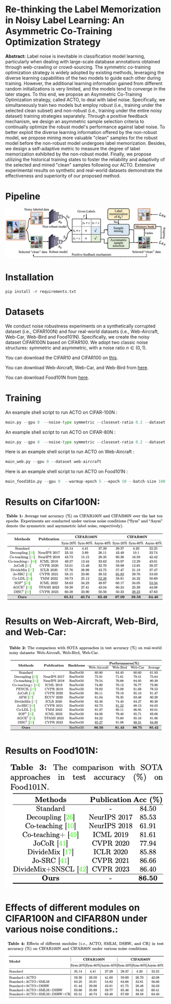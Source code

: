 # Re-thinking the Label Memorization in Noisy Label Learning: An Asymmetric Co-Training Optimization Strategy
**Abstract:** Label noise is inevitable in classification model learning, particularly when dealing with large-scale database annotations obtained through web-crawling or crowd-sourcing. 
The symmetric co-training optimization strategy is widely adopted by existing methods, leveraging the diverse learning capabilities of the two models to guide each other during training.
However, the additional learning information gained from different random initializations is very limited, and the models tend to converge in the later stages.
To this end, we propose an Asymmetric Co-Training Optimization strategy, called ACTO, to deal with label noise.
Specifically, we simultaneously train two models but employ robust (i.e., training under the selected clean subset) and non-robust (i.e., training under the entire noisy dataset) training strategies separately. 
Through a positive feedback mechanism, we design an asymmetric sample selection criteria to continually optimize the robust model's performance against label noise.
To better exploit the diverse learning information offered by the non-robust model, we propose mining more valuable "clean" samples for the robust model before the non-robust model undergoes label memorization.
Besides, we design a self-adaptive metric to measure the degree of label memorization exhibited by the non-robust model.
Finally, we propose utilizing the historical training states to foster the reliability and adaptivity of the selected and mined "clean" samples following our ACTO.
Extensive experimental results on synthetic and real-world datasets demonstrate the effectiveness and superiority of our proposed method.

# Pipeline

![framework](Figure.png)

# Installation
```
pip install -r requirements.txt
```

# Datasets
We conduct noise robustness experiments on a synthetically corrupted dataset (i.e., CIFAR100N) and four real-world datasets (i.e., Web-Aircraft, Web-Car, Web-Bird and Food101N).
Specifically, we create the noisy dataset CIFAR100N based on CIFAR100.
We adopt two classic noise structures: symmetric and asymmetric, with a noise ratio $n \in (0,1)$.

You can download the CIFAR10 and CIFAR100 on [this](https://www.cs.toronto.edu/~kriz/cifar.html).

You can download Web-Aircraft, Web-Car, and Web-Bird from [here](https://github.com/NUST-Machine-Intelligence-Laboratory/weblyFG-dataset).

You can download Food101N from [here](https://kuanghuei.github.io/Food-101N/).

# Training

An example shell script to run ACTO on CIFAR-100N :

```python
main.py --gpu 0  --noise-type symmetric --closeset-ratio 0.2 --dataset cifar100nc
```
An example shell script to run ACTO on CIFAR-80N :

```python
main.py --gpu 0  --noise-type symmetric --closeset-ratio 0.2 --dataset cifar80no
```
Here is an example shell script to run ACTO on Web-Aircraft :

```python
main_web.py --gpu 0 --dataset web-aircraft
```

Here is an example shell script to run ACTO on Food101N :

```python
main_food101n.py --gpu 9  --warmup-epoch 5 --epoch 50 --batch-size 100 --lr 0.0005 --lr1 0.001 --warmup-lr 0.001  --lr-decay cosine:5,5e-5,50 --opt sgd --dataset food101n
```

# Results on Cifar100N:

![framework](Table1.png)


# Results on Web-Aircraft, Web-Bird, and Web-Car:

![framework](Table2.png)


# Results on Food101N:

![framework](Table3.png)

# Effects of different modules on CIFAR100N and CIFAR80N under various noise conditions.:

![framework](Table4.png)
